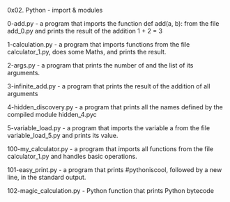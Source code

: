 0x02. Python - import & modules


0-add.py - a program that imports the function def add(a, b): from the file add_0.py and prints the result of the addition 1 + 2 = 3


 1-calculation.py - a program that imports functions from the file calculator_1.py, does some Maths, and prints the result.
 
 
 2-args.py - a program that prints the number of and the list of its arguments.
 
 
 3-infinite_add.py - a program that prints the result of the addition of all arguments
 
 
 4-hidden_discovery.py - a program that prints all the names defined by the compiled module hidden_4.pyc
 
 
 5-variable_load.py - a program that imports the variable a from the file variable_load_5.py and prints its value.


100-my_calculator.py - a program that imports all functions from the file calculator_1.py and handles basic operations.


101-easy_print.py - a program that prints #pythoniscool, followed by a new line, in the standard output.


102-magic_calculation.py - Python function that prints Python bytecode

